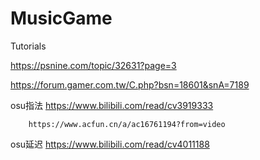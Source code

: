 # MusicGame
Tutorials

https://psnine.com/topic/32631?page=3

https://forum.gamer.com.tw/C.php?bsn=18601&snA=7189

osu指法 https://www.bilibili.com/read/cv3919333

        https://www.acfun.cn/a/ac16761194?from=video

osu延迟 https://www.bilibili.com/read/cv4011188
